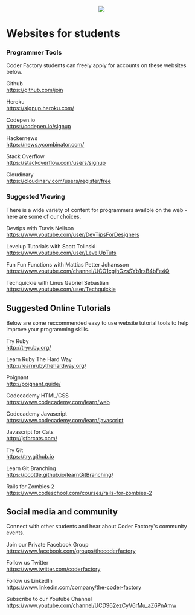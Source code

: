 <p align="center"><img src="https://github.com/coder-factory-academy/cf-guidline-css/blob/master/CFA.png"></p>


# Websites for students

### Programmer Tools
Coder Factory students can freely apply for accounts on these websites below.

Github  
  https://github.com/join


Heroku  
  https://signup.heroku.com/


Codepen.io  
  https://codepen.io/signup


Hackernews  
  https://news.ycombinator.com/


Stack Overflow  
  https://stackoverflow.com/users/signup


Cloudinary  
  https://cloudinary.com/users/register/free


### Suggested Viewing
There is a wide variety of content for programmers availble on the web - here are some of our choices.

Devtips with Travis Neilson  
  https://www.youtube.com/user/DevTipsForDesigners


Levelup Tutorials with Scott Tolinski  
  https://www.youtube.com/user/LevelUpTuts


Fun Fun Functions with Mattias Petter Johansson  
  https://www.youtube.com/channel/UCO1cgjhGzsSYb1rsB4bFe4Q


Techquickie with Linus Gabriel Sebastian  
  https://www.youtube.com/user/Techquickie


## Suggested Online Tutorials
Below are some reccommended easy to use website tutorial tools to help improve your programming skills.

Try Ruby  
  http://tryruby.org/
  
Learn Ruby The Hard Way  
  http://learnrubythehardway.org/
  
Poignant  
  http://poignant.guide/

Codecademy HTML/CSS  
  https://www.codecademy.com/learn/web

Codecademy Javascript  
  https://www.codecademy.com/learn/javascript
  
Javascript for Cats  
  http://jsforcats.com/
  
Try Git  
  https://try.github.io
  
Learn Git Branching  
  https://pcottle.github.io/learnGitBranching/
  
Rails for Zombies 2  
  https://www.codeschool.com/courses/rails-for-zombies-2


## Social media and community
Connect with other students and hear about Coder Factory's community events.
  
Join our Private Facebook Group  
  https://www.facebook.com/groups/thecoderfactory

Follow us Twitter  
  https://www.twitter.com/coderfactory

Follow us LinkedIn  
  https://www.linkedin.com/company/the-coder-factory

Subscribe to our Youtube Channel  
  https://www.youtube.com/channel/UCD962ezCyV6rMu_aZ6PnAmw

